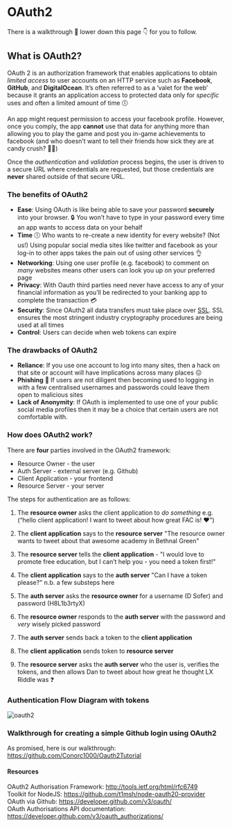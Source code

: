 # OAuth2

There is a walkthrough :walking: lower down this page :point_down: for you to follow.

## What is OAuth2?

OAuth 2 is an authorization framework that enables applications to obtain *limited access* to user accounts on an HTTP service such as **Facebook**, **GitHub**, and **DigitalOcean**. It’s often referred to as a ‘valet for the web’ because it grants an application access to protected data only for *specific* uses and often a limited amount of time :clock6:

An app might request permission to access your facebook profile. However, once you comply, the app **cannot** use that data for anything more than allowing you to play the game and post you in-game achievements to facebook (and  who doesn’t want to tell their friends how sick they are at candy crush? :candy::candy:)

Once the *authentication* and *validation* process begins, the user is driven to a secure URL where credentials are requested, but those credentials are **never** shared outside of that secure URL.

### The benefits of OAuth2

* **Ease**: Using OAuth is like being able to save your password **securely** into your browser. :lock: You won’t have to type in your password every time an app wants to access data on your behalf
* **Time** :clock5: Who wants to re-create a new identity for every website? (Not us!) Using popular social media sites like twitter and facebook as your log-in to other apps takes the pain out of using other services :ok_hand:
* **Networking**: Using one user profile (e.g. facebook) to comment on *many* websites means other users can look you up on your preferred page
* **Privacy**: With Oauth third parties need never have access to any of your financial information as you’ll be redirected to your banking app to complete the transaction :credit_card:
* **Security**: Since OAuth2 all data transfers must take place over [SSL](https://www.instantssl.com/ssl.html).  SSL ensures the most stringent industry cryptography procedures are being used at all times
* **Control**: Users can decide when web tokens can expire

### The drawbacks of OAuth2

* **Reliance**: If you use one account to log into many sites, then a hack on that site or account will have implications across many places :confounded:
* **Phishing** :fishing_pole_and_fish: If users are not diligent then becoming used to logging in with a few centralised usernames and passwords could leave them open to malicious sites
* **Lack of Anonymity**: If OAuth is implemented to use one of your public social media profiles then it may be a choice that certain users are not comfortable with.

### How does OAuth2 work?

There are **four** parties involved in the OAuth2 framework:

* Resource Owner - the user   
* Auth Server - external server (e.g. Github)  
* Client Application - your frontend  
* Resource Server - your server  

The steps for authentication are as follows:

1) The **resource owner** asks the client application to *do something* e.g. (“hello client application! I want to tweet about how great FAC is! :heart:”)  

2) The **client application** says to the **resource server** "The resource owner wants to tweet about that awesome academy in Bethnal Green"  

3) The **resource server** tells the **client application** - "I would love to promote free education, but I can’t help you - you need a token first!"  

4) The **client application** says to the **auth server** "Can I have a token please?" n.b. a few substeps here  

5) The **auth server** asks the **resource owner** for a username (D Sofer) and password (H8L1b3rtyX)  

6) The **resource owner** responds to the **auth server** with the password and *very* wisely picked password  

7) The **auth server** sends back a token to the **client application**  

8) The **client application** sends token to **resource server**  

9) The **resource server** asks the **auth server** who the user is, verifies the tokens, and then allows Dan to tweet about how great he thought LX Riddle was :question:  

### Authentication Flow Diagram with tokens

![oauth2](https://files.gitter.im/hdrdavies/dtpx/rsz_oauth2.png)

### Walkthrough for creating a simple Github login using OAuth2

As promised, here is our walkthrough: https://github.com/Conorc1000/Oauth2Tutorial

#### Resources

OAuth2 Authorisation Framework: http://tools.ietf.org/html/rfc6749  
Toolkit for NodeJS: https://github.com/t1msh/node-oauth20-provider  
OAuth via Github: https://developer.github.com/v3/oauth/  
OAuth Authorisations API documentation: https://developer.github.com/v3/oauth_authorizations/  

